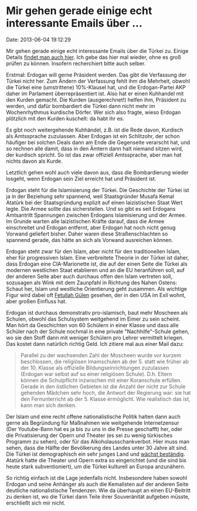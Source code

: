 Mir gehen gerade einige echt interessante Emails über \...
==========================================================

Date: 2013-06-04 19:12:29

Mir gehen gerade einige echt interessante Emails über die Türkei zu.
Einige Details [findet man auch
hier](http://www.volkskrant.nl/vk/nl/3184/opinie/article/detail/3452013/2013/06/04/De-Revolutie-staat-niet-op-het-punt-van-uitbreken-in-Turkije.dhtml).
Ich gebe das hier mal wieder, ohne es groß prüfen zu können. Insofern
recherchiert bitte auch selber.

Erstmal: Erdogan will gerne Präsident werden. Das gibt die Verfassung
der Türkei nicht her. Zum Ändern der Verfassung fehlt ihm die Mehrheit,
obwohl die Türkei eine (umstrittene) 10%-Klausel hat, und die
Erdogan-Partei AKP daher im Parlament überrepräsentiert ist. Also hat er
einen Kuhhandel mit den Kurden gemacht. Die Kurden (ausgerechnet!)
helfen ihm, Präsident zu werden, und dafür bombardiert die Türkei dann
nicht mehr im Wochenrhythmus kurdische Dörfer. Wer sich also fragte,
wieso Erdogan plötzlich mit den Kurden kuschelt: da habt ihr es.

Es gibt noch weitergehende Kuhhändel, z.B. ist die Rede davon, Kurdisch
als Amtssprache zuzulassen. Aber Erdogan ist ein Schlitzohr, der schon
häufiger bei solchen Deals dann am Ende die Gegenseite verarscht hat,
und so rechnen alle damit, dass in den Ämtern dann halt niemand sitzen
wird, der kurdisch spricht. So ist das zwar offiziell Amtssprache, aber
man hat nichts davon als Kurde.

Letztlich gehen wohl auch viele davon aus, dass die Bombardierung wieder
losgeht, wenn Erdogan sein Ziel erreicht hat und Präsident ist.

Erdogan steht für die Islamisierung der Türkei. Die Geschichte der
Türkei ist ja in der Beziehung sehr spannend, weil Staatsgründer Musafa
Kemal Atatürk bei der Staatsgründung explizit auf einen laizistischen
Staat Wert legte. Die Armee sollte das sicherstellen. Und so gibt es
seit Erdogans Amtsantritt Spannungen zwischen Erdogans Islamisierung und
der Armee. Im Grunde warten alle laizistischen Kräfte darauf, dass die
Armee einschreitet und Erdogan entfernt, aber Erdogan hat noch nicht
genug Vorwand geliefert bisher. Daher waren diese Straßenschlachten so
spannend gerade, das hätte an sich als Vorwand ausreichen können.

Erdogan steht zwar für den Islam, aber nicht für den traditionellen
Islam, eher für progressiven Islam. Eine verbreitete Theorie in der
Türkei ist daher, dass Erdogan eine CIA-Marionette ist, die auf der
einen Seite die Türkei als modernen westlichen Staat etablieren und an
die EU heranführen soll, auf der anderen Seite aber auch durchaus offen
den Islam vertreten soll, sozusagen als Wink mit dem Zaunpfahl in
Richtung des Nahen Ostens: Schaut her, Islam und westliche Orientierung
geht zusammen. Als wichtige Figur wird dabei oft [Fetullah
Gülen](http://en.wikipedia.org/wiki/Fethullah_G%C3%BClen) gesehen, der
in den USA im Exil wohnt, aber großen Einfluss hat.

Erdogan ist durchaus demonstrativ pro-islamisch, baut mehr Moscheen als
Schulen, obwohl das Schulsystem weitgehend im Eimer zu sein scheint. Man
hört da Geschichten von 60 Schülern in einer Klasse und dass alle
Schüler nach der Schule nochmal in eine private \"Nachhilfe\"-Schule
gehen, wo sie den Stoff dann mit weniger Schülern pro Lehrer vermittelt
kriegen. Das kostet dann natürlich richtig Geld. Ich zitiere mal aus
einer Mail dazu:

> Parallel zu der wachsenden Zahl der Moscheen wurde vor kurzem
> beschlossen, die religiösen Imamschulen ab der 5. statt wie früher ab
> der 10. Klasse als offizielle Bildungseinrichtungen zuzulassen
> (Erdogan war selbst auf so einer religiösen Schule). D.h. Eltern
> können die Schulpflicht inzwischen mit einer Koranschule erfüllen.
> Gerade in den östlichen Gebieten ist die Anzahl der nicht zur Schule
> gehenden Mädchen sehr hoch, die Antwort der Regierung war: sie hat den
> Fernunterricht ab der 5. Klasse ermöglicht. Wie realistisch das ist,
> kann man sich denken.

Der Islam und eine recht offene nationalistische Politik halten dann
auch gerne als Begründung für Maßnahmen wie weitgehende Internetzensur
(Der Youtube-Bann hat es ja bis zu uns in die Presse geschafft) her,
oder die Privatisierung der Opern und Theater (es sei zu wenig
türkisches Programm zu sehen), oder für das Alkoholausschankverbot. Hier
muss man sehen, dass die Hälfte der Bevölkerung des Landes unter 30
Jahre alt sind. Die Türkei ist demographisch ein sehr junges Land und
[wächst
beständig](http://en.wikipedia.org/wiki/File:Turkey-demography.png).
Atatürk hatte die Theater und Opern extra so eingerichtet (und die sind
bis heute stark subventioniert), um die Türkei kulturell an Europa
anzunähern.

So richtig einfach ist die Lage jedenfalls nicht. Insbesondere haben
sowohl Erdogan und seine Anhänger als auch die Kemalisten auf der
anderen Seite deutliche nationalistische Tendenzen. Wie da überhaupt an
einen EU-Beitritt zu denken ist, wo die Türkei dann Teile ihrer
Souveränität aufgeben müsste, erschließt sich mir nicht.
